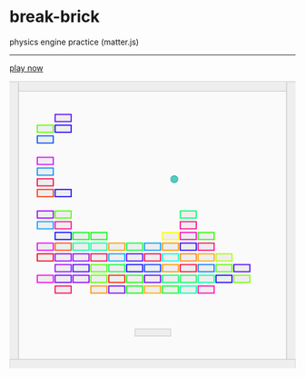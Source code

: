# break-brick

physics engine practice (matter.js)

---

[play now](https://cuteapple.github.io/break-brick/)

![cover](cover.png)
